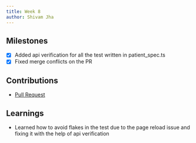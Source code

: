 ```yaml
---
title: Week 8
author: Shivam Jha
---
```


## Milestones
- [x] Added api verification for all the test written in patient_spec.ts
- [x] Fixed merge conflicts on the PR

## Contributions
- [Pull Request](https://github.com/coronasafe/care_fe/pull/5632)

## Learnings
- Learned how to avoid flakes in the test due to the page reload issue and fixing it with the help of api verification
